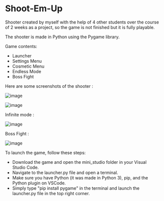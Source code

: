# Shoot-Em-Up

Shooter created by myself with the help of 4 other students over the course of 2 weeks as a project, so the game is not finished but it is fully playable.

The shooter is made in Python using the Pygame library.

Game contents:

- Launcher
- Settings Menu
- Cosmetic Menu
- Endless Mode
- Boss Fight

Here are some screenshots of the shooter :

![image](https://user-images.githubusercontent.com/104658619/235717108-9145f202-faa5-461a-9f43-e82f2b8daed7.png)

![image](https://user-images.githubusercontent.com/104658619/235717385-e77317ee-511c-4a01-a8a7-6db16f8b027d.png)

Infinite mode :

![image](https://user-images.githubusercontent.com/104658619/235717580-ad816f33-caf0-473d-b2f6-2f7ebc6e5594.png)

Boss Fight :

![image](https://user-images.githubusercontent.com/104658619/235717808-b4965a2b-dfe0-4bc8-a613-59737360fc7c.png)


To launch the game, follow these steps:

- Download the game and open the mini_studio folder in your Visual Studio Code.
- Navigate to the launcher.py file and open a terminal.
- Make sure you have Python (it was made in Python 3), pip, and the Python plugin on VSCode.
- Simply type "pip install pygame" in the terminal and launch the launcher.py file in the top right corner.

